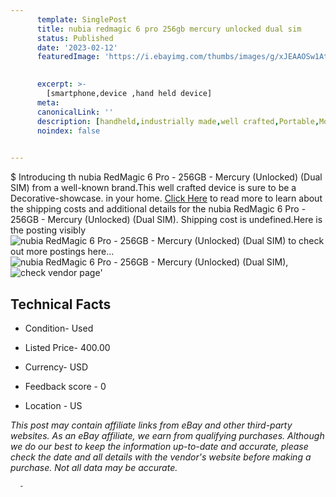 ```yaml
---
      template: SinglePost
      title: nubia redmagic 6 pro 256gb mercury unlocked dual sim 
      status: Published
      date: '2023-02-12'
      featuredImage: 'https://i.ebayimg.com/thumbs/images/g/xJEAAOSw1Atj49s0/s-l225.jpg'
       

      excerpt: >-
        [smartphone,device ,hand held device]
      meta:
      canonicalLink: ''
      description: [handheld,industrially made,well crafted,Portable,Mobile,Compact,Convenient,Lightweight,Maneuverable,Man-portable,Miniature,Carriable,Hand-held,Light,Holdable,Transportable,Mobile device,Pocket-sized,On-the-go,Wireless,Cordless,Compact size,Convenient size, smartphone,device ,hand held device]
      noindex: false
      

---
```

$
      Introducing th nubia RedMagic 6 Pro - 256GB - Mercury (Unlocked) (Dual SIM) from a well-known brand.This well crafted device  is sure to be a Decorative-showcase. in your home. [Click Here](https://www.ebay.com/itm/155399180021?hash=item242e834ef5%3Ag%3AxJEAAOSw1Atj49s0&mkevt=1&mkcid=1&mkrid=711-53200-19255-0&campid=%253CePNCampaignId%253E&customid=%253CreferenceId%253E&toolid=10049) to read more to learn about the shipping costs and additional details for the nubia RedMagic 6 Pro - 256GB - Mercury (Unlocked) (Dual SIM). Shipping cost is undefined.Here is the posting visibly ![nubia RedMagic 6 Pro - 256GB - Mercury (Unlocked) (Dual SIM)](https://i.ebayimg.com/thumbs/images/g/xJEAAOSw1Atj49s0/s-l225.jpg) to check out more postings here... ![nubia RedMagic 6 Pro - 256GB - Mercury (Unlocked) (Dual SIM)](https://i.ebayimg.com/images/g/xJEAAOSw1Atj49s0/s-l1600.jpg), ![check vendor page](https://origin-galleryplus.ebayimg.com/ws/web/155399180021_2_0_1/225x225.jpg,https://origin-galleryplus.ebayimg.com/ws/web/155399180021_3_0_1/225x225.jpg,https://origin-galleryplus.ebayimg.com/ws/web/155399180021_4_0_1/225x225.jpg,https://origin-galleryplus.ebayimg.com/ws/web/155399180021_5_0_1/225x225.jpg,https://origin-galleryplus.ebayimg.com/ws/web/155399180021_6_0_1/225x225.jpg,https://origin-galleryplus.ebayimg.com/ws/web/155399180021_7_0_1/225x225.jpg,https://origin-galleryplus.ebayimg.com/ws/web/155399180021_8_0_1/225x225.jpg)'

      

 ## Technical Facts 



     
      

 - Condition- Used 


      

 - Listed Price- 400.00 


      

 - Currency- USD 


      

 - Feedback score - 0 


      

 - Location - US 


      
      

 *_This post may contain affiliate links from eBay and other third-party websites. As an eBay affiliate, we earn from qualifying purchases. Although we do our best to keep the information up-to-date and accurate, please check the date and all details with the vendor's website before making a purchase. Not all data may be accurate._*




      -
